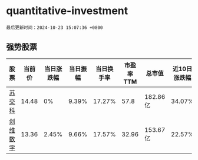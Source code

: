 # quantitative-investment

`最后更新时间：2024-10-23 15:07:36 +0800`

## 强势股票

|股票|当前价|当日涨跌幅|当日振幅|当日换手率|市盈率TTM|总市值|近10日涨跌幅|
|----|----|----|----|----|----|----|----|
|[苏交科](https://xueqiu.com/S/SZ300284)|14.48|0%|9.39%|17.27%|57.8|182.86亿|34.07%|
|[创维数字](https://xueqiu.com/S/SZ000810)|13.36|2.45%|9.66%|17.57%|32.96|153.67亿|22.57%|
